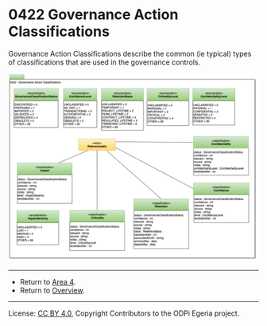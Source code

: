 <!-- SPDX-License-Identifier: CC-BY-4.0 -->
<!-- Copyright Contributors to the ODPi Egeria project. -->

# 0422 Governance Action Classifications

Governance Action Classifications describe the common (ie typical) types of classifications
that are used in the governance controls.

![UML](0422-Governance-Action-Classifications.png#pagewidth)


---

* Return to [Area 4](Area-4-models.md).
* Return to [Overview](.).

----
License: [CC BY 4.0](https://creativecommons.org/licenses/by/4.0/),
Copyright Contributors to the ODPi Egeria project.